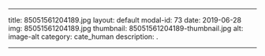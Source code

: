 
---
title: 85051561204189.jpg
layout: default
modal-id: 73
date: 2019-06-28
img: 85051561204189.jpg
thumbnail: 85051561204189-thumbnail.jpg
alt: image-alt
category: cate_human
description: .

---
